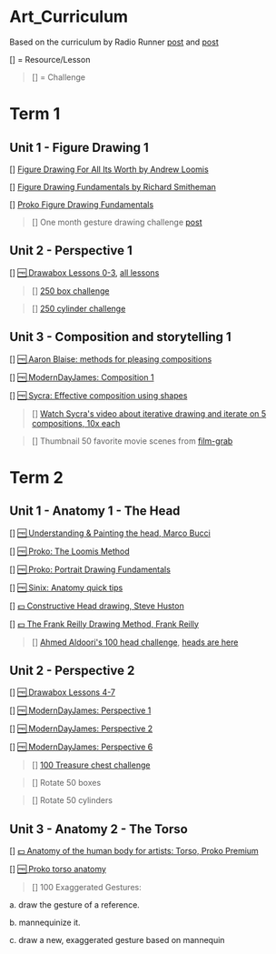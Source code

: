 # Art_Curriculum
Based on the curriculum by Radio Runner [post](https://www.reddit.com/r/learnart/comments/dapk62/from_the_guy_who_made_the_most_comprehensive_list/) and [post](https://github.com/StephanRaab/Art_Curriculum?tab=readme-ov-file)



[] = Resource/Lesson
> [] = Challenge

# Term 1

## Unit 1 - Figure Drawing 1

[] [Figure Drawing For All Its Worth by Andrew Loomis](https://archive.org/details/loomis_FIGURE_draw/mode/2up)

[] [Figure Drawing Fundamentals by Richard Smitheman](https://www.youtube.com/watch?v=gpH8T2CRlLI&list=PLOdcfV19K7l_jsEvr83SKOj-qAuBXodE4&ab_channel=RichardSmitheman)

[] [Proko Figure Drawing Fundamentals](https://www.proko.com/course/figure-drawing-fundamentals/lessons)

> [] One month gesture drawing challenge [post](https://straykeyframe.com/do-the-one-month-gesture-drawing-challenge-includes-tutorial)

## Unit 2 - Perspective 1

 [] [🆓 Drawabox Lessons 0-3](https://drawabox.com/lesson/0), [all lessons](https://docs.google.com/spreadsheets/d/1R4msWQRk4g-fSlJ8Kn6N9QSarws7DAMm3ZKqTgkgTmA/edit#gid=0)

> [] [250 box challenge](https://drawabox.com/lesson/250boxes)

> [] [250 cylinder challenge](https://drawabox.com/lesson/250cylinders)

## Unit 3 - Composition and storytelling 1

 [] [🆓 Aaron Blaise: methods for pleasing compositions](https://www.youtube.com/watch?v=dOMRWxo0ixo)

 [] [🆓 ModernDayJames: Composition 1](https://www.youtube.com/watch?v=wg-So3ElA8g)

 [] [🆓 Sycra: Effective composition using shapes](https://www.youtube.com/watch?v=SNmwQumlvbQ)

> [] [Watch Sycra's video about iterative drawing and iterate on 5 compositions, 10x each](https://www.youtube.com/watch?v=k0ufz75UvHs)

> [] Thumbnail 50 favorite movie scenes from [film-grab](https://film-grab.com)

# Term 2

## Unit 1 - Anatomy 1 - The Head

[] [🆓 Understanding & Painting the head, Marco Bucci](https://marcobucciartstore.com/products/understanding-and-painting-the-head)

[] [🆓 Proko: The Loomis Method](https://www.youtube.com/playlist?list=PL39135B8D190B7C97)

[] [🆓 Proko: Portrait Drawing Fundamentals](https://www.youtube.com/playlist?list=PLR2KBLDDnZz0pHBiiyrqlOB3FU-W5XX1k)

[] [🆓 Sinix: Anatomy quick tips](https://www.youtube.com/playlist?list=PLflflDShjUKH4EfZyf0vuKEuqeqvlV0Qd)

[] [💵 Constructive Head drawing, Steve Huston](https://www.nma.art/courses/constructive-head-drawing/)

[] [💵 The Frank Reilly Drawing Method, Frank Reilly](https://www.nma.art/courses/the-frank-reilly-drawing-method/)

> [] [Ahmed Aldoori's 100 head challenge](https://www.youtube.com/watch?v=0A_kQsxeeTE), [heads are here](https://www.pinterest.com/aaldoori/portrait/)

## Unit 2 - Perspective 2

[] [🆓 Drawabox Lessons 4-7](https://drawabox.com/lesson/4)

[] [🆓 ModernDayJames: Perspective 1](https://youtu.be/nAlCyQqEZSU)

[] [🆓 ModernDayJames: Perspective 2](https://youtu.be/O1tv-6JURJ4)

[] [🆓 ModernDayJames: Perspective 6](https://youtu.be/FF8XgTQmoPg)

> [] [100 Treasure chest challenge](https://drawabox.com/lesson/100chests)

> [] Rotate 50 boxes

> [] Rotate 50 cylinders

## Unit 3 - Anatomy 2 - The Torso

[] [💵 Anatomy of the human body for artists: Torso, Proko Premium](https://www.proko.com/human-anatomy-for-artists/)

[] [🆓 Proko torso anatomy](https://www.youtube.com/playlist?list=PLo1MyIYOwxxyd_9kkipZV9gnJTYAPAXNG)

> [] 100 Exaggerated Gestures:

a. draw the gesture of a reference.

b. mannequinize it.

c. draw a new, exaggerated gesture based on mannequin
